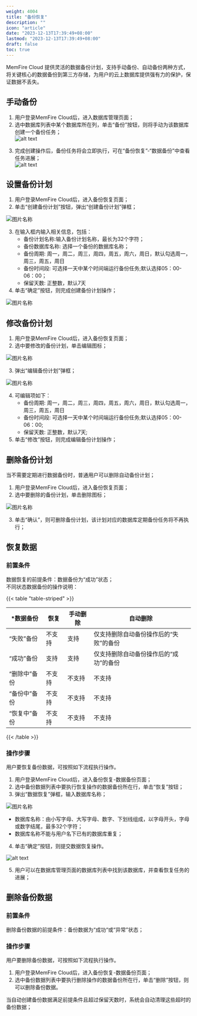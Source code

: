 ```yaml
---
weight: 4004
title: "备份恢复"
description: ""
icon: "article"
date: "2023-12-13T17:39:49+08:00"
lastmod: "2023-12-13T17:39:49+08:00"
draft: false
toc: true
---
```




MemFire Cloud 提供灵活的数据备份计划，支持手动备份、自动备份两种方式，将关键核心的数据备份到第三方存储，为用户的云上数据库提供强有力的保护，保证数据不丢失。

## 手动备份
1. 用户登录MemFire Cloud后，进入数据库管理页面；  
2. 选中数据库列表中某个数据库所在列，单击“备份”按钮，则将手动为该数据库创建一个备份任务；    
![alt text](../_media/backup.png)
<!-- <div style="width:90%" >
<img src="../_media/backup.png"  alt="图片名称" align=center>
</div>  -->
3. 完成创建操作后，备份任务将会立即执行，可在“备份恢复”-“数据备份”中查看任务进展；   
![alt text](../_media/backup2.png)      
<!-- <div style="width:90%" >
<img src="../_media/backup2.png"  alt="图片名称" align=center>
</div>   -->


## 设置备份计划
1. 用户登录MemFire Cloud后，进入备份恢复页面；    
2. 单击“创建备份计划”按钮，弹出“创建备份计划”弹框； 
<div style="width:55%" >
<img src="../_media/backup4.png"  alt="图片名称" align=center>
</div> 
<!-- ![alt text](../_media/backup4.png)     -->

3. 在输入框内输入相关信息，包括：   
    - 备份计划名称:输入备份计划名称，最长为32个字符；
    - 备份数据库名称: 选择一个备份的数据库名称；
    - 备份周期: 周一，周二，周三，周四，周五，周六，周日，默认勾选周一，周三，周五，周日
    - 备份时间段: 可选择一天中某个时间端运行备份任务;默认选择05：00-06：00；
    - 保留天数: 正整数，默认7天
4. 单击“确定”按钮，则完成创建备份计划操作；   
<!-- ![alt text](../_media/backup5.png)  -->
<div style="width:65%" >
<img src="../_media/backup5.png"  alt="图片名称" align=center>
</div> 

## 修改备份计划

1. 用户登录MemFire Cloud后，进入备份恢复页面；      
2. 选中要修改的备份计划，单击编辑图标；  
<div style="width:65%" >
<img src="../_media/backup6.png"  alt="图片名称" align=center>
</div> 
<!-- ![alt text](../_media/backup6.png)   -->

3. 弹出“编辑备份计划”弹框；   
<div style="width:65%" >
<img src="../_media/backup7.png"  alt="图片名称" align=center>
</div> 
<!-- ![alt text](../_media/backup7.png)    -->

4. 可编辑项如下： 
    - 备份周期: 周一，周二，周三，周四，周五，周六，周日，默认勾选周一，周三，周五，周日
    - 备份时间段: 可选择一天中某个时间端运行备份任务;默认选择05：00-06：00;
    - 保留天数: 正整数，默认7天;   
5. 单击“修改”按钮，则完成编辑备份计划操作；  

## 删除备份计划

当不需要定期进行数据备份时，普通用户可以删除自动备份计划；  
1. 用户登录MemFire Cloud后，进入备份恢复页面；    
2. 选中要删除的备份计划，单击删除图标；  
<div style="width:70%" >
<img src="../_media/backup8.png"  alt="图片名称" align=center>
</div>
<!-- 
![alt text](../_media/backup8.png)   -->

3. 单击“确认”，则可删除备份计划，该计划对应的数据库定期备份任务将不再执行；

## 恢复数据
### 前置条件
数据恢复的前提条件：数据备份为“成功”状态；   
不同状态数据备份的操作说明：

{{< table "table-striped" >}}

| ***数据备份** | **恢复** | **手动删除** | **自动删除**                           |
| ------------- | -------- | ------------ | -------------------------------------- |
| “失败”备份    | 不支持   | 支持         | 仅支持删除自动备份操作后的“失败”的备份 |
| “成功”备份    | 支持     | 支持         | 仅支持删除自动备份操作后的“成功”的备份 |
| “删除中”备份  | 不支持   | 不支持       | 不支持                                 |
| “备份中”备份  | 不支持   | 不支持       | 不支持                                 |
| “恢复中”备份  | 不支持   | 不支持       | 不支持                                 |
{{< /table >}}

### 操作步骤

用户要恢复备份数据，可按照如下流程执行操作。     
1. 用户登录MemFire Cloud后，进入备份恢复-数据备份页面；  
2. 选中备份数据列表中要执行恢复操作的数据备份所在行，单击“恢复”按钮；  
3. 弹出“数据恢复”弹框，输入数据库名称；  
<div style="width:80%" >
<img src="../_media/recoverdata1.png"  alt="图片名称" align=center>
</div>
<!-- ![alt text](../_media/recoverdata1.png)   -->

   - 数据库名称：由小写字母、大写字母、数字、下划线组成，以字母开头，字母或数字结尾，最多32个字符；   
   - 数据库名称不能与用户名下已有的数据库重复；     
4. 单击“确定”按钮，则提交数据恢复操作。
<!-- <div style="width:90%" >
<img src="../_media/recoverdata2.png"  alt="图片名称" align=center>
</div> -->
 ![alt text](../_media/recoverdata2.png)  

5. 用户可以在数据库管理页面的数据库列表中找到该数据库，并查看恢复任务的进展；  

## 删除备份数据
### 前置条件
删除备份数据的前提条件：备份数据为“成功“或“异常”状态；

### 操作步骤
用户要删除备份数据，可按照如下流程执行操作。  
1. 用户登录MemFire Cloud后，进入备份恢复-数据备份页面；  
2. 选中备份数据列表中要执行删除操作的数据备份所在行，单击“删除”按钮，则可以删除备份数据。 
 <!-- ![alt text](../_media/deletebackup.png)     -->

当自动创建备份数据满足前提条件且超过保留天数时，系统会自动清理这些超时的备份数据；  